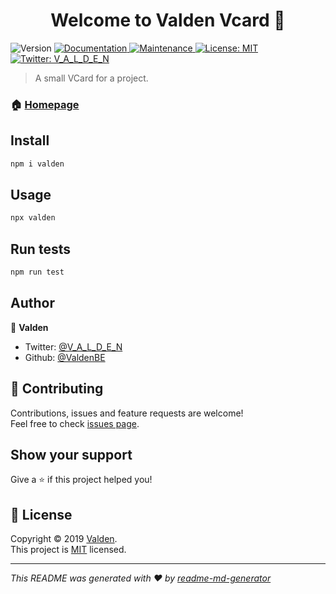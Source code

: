 <h1 align="center">Welcome to Valden Vcard 👋</h1>
<p>
  <img alt="Version" src="https://img.shields.io/badge/version-1.0.5-blue.svg?cacheSeconds=2592000" />
  <a href="https://github.com/ValdenBE/TerminalVCard#readme">
    <img alt="Documentation" src="https://img.shields.io/badge/documentation-yes-brightgreen.svg" target="_blank" />
  </a>
  <a href="https://github.com/ValdenBE/TerminalVCard/graphs/commit-activity">
    <img alt="Maintenance" src="https://img.shields.io/badge/Maintained%3F-yes-green.svg" target="_blank" />
  </a>
  <a href="https://github.com/ValdenBE/TerminalVCard/blob/master/LICENSE">
    <img alt="License: MIT" src="https://img.shields.io/badge/License-MIT-yellow.svg" target="_blank" />
  </a>
  <a href="https://twitter.com/V_A_L_D_E_N">
    <img alt="Twitter: V_A_L_D_E_N" src="https://img.shields.io/twitter/follow/V_A_L_D_E_N.svg?style=social" target="_blank" />
  </a>
</p>

> A small VCard for a project.

### 🏠 [Homepage](https://github.com/ValdenBE/TerminalVCard#readme)

## Install

```sh
npm i valden
```

## Usage

```sh
npx valden
```

## Run tests

```sh
npm run test
```

## Author

👤 **Valden**

* Twitter: [@V_A_L_D_E_N](https://twitter.com/V_A_L_D_E_N)
* Github: [@ValdenBE](https://github.com/ValdenBE)

## 🤝 Contributing

Contributions, issues and feature requests are welcome!<br />Feel free to check [issues page](https://github.com/ValdenBE/TerminalVCard/issues).

## Show your support

Give a ⭐️ if this project helped you!

## 📝 License

Copyright © 2019 [Valden](https://github.com/ValdenBE).<br />
This project is [MIT](https://github.com/ValdenBE/TerminalVCard/blob/master/LICENSE) licensed.

***
_This README was generated with ❤️ by [readme-md-generator](https://github.com/kefranabg/readme-md-generator)_